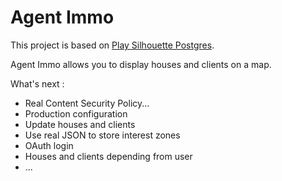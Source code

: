 # Agent Immo

This project is based on [Play Silhouette Postgres](https://github.com/dpitkevics/play-silhouette-4.0-slick-postgres-seed).

Agent Immo allows you to display houses and clients on a map.

What's next :
* Real Content Security Policy...
* Production configuration
* Update houses and clients
* Use real JSON to store interest zones
* OAuth login
* Houses and clients depending from user
* ...
